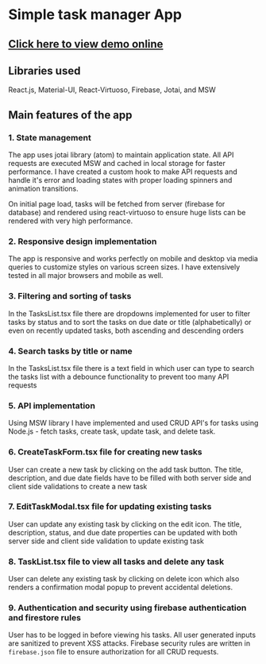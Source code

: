 # Simple task manager App

## [Click here to view demo online](https://pesto-task-manager.netlify.app/)

## Libraries used

React.js, Material-UI, React-Virtuoso, Firebase, Jotai, and MSW

## Main features of the app

### 1. State management

The app uses jotai library (atom) to maintain application state. All API requests are executed MSW and cached in local storage for faster performance. I have created a custom hook to make API requests and handle it's error and loading states with proper loading spinners and animation transitions.

On initial page load, tasks will be fetched from server (firebase for database) and rendered using react-virtuoso to ensure huge lists can be rendered with very high performance.

### 2. Responsive design implementation

The app is responsive and works perfectly on mobile and desktop via media queries to customize styles on various screen sizes. I have extensively tested in all major browsers and mobile as well.

### 3. Filtering and sorting of tasks

In the TasksList.tsx file there are dropdowns implemented for user to filter tasks by status and to sort the tasks on due date or title (alphabetically) or even on recently updated tasks, both ascending and descending orders

### 4. Search tasks by title or name

In the TasksList.tsx file there is a text field in which user can type to search the tasks list with a debounce functionality to prevent too many API requests

### 5. API implementation

Using MSW library I have implemented and used CRUD API's for tasks using Node.js - fetch tasks, create task, update task, and delete task.

### 6. CreateTaskForm.tsx file for creating new tasks

User can create a new task by clicking on the add task button. The title, description, and due date fields have to be filled with both server side and client side validations to create a new task

### 7. EditTaskModal.tsx file for updating existing tasks

User can update any existing task by clicking on the edit icon. The title, description, status, and due date properties can be updated with both server side and client side validation to update existing task

### 8. TaskList.tsx file to view all tasks and delete any task

User can delete any existing task by clicking on delete icon which also renders a confirmation modal popup to prevent accidental deletions.

### 9. Authentication and security using firebase authentication and firestore rules

User has to be logged in before viewing his tasks. All user generated inputs are sanitized to prevent XSS attacks. Firebase security rules are written in `firebase.json` file to ensure authorization for all CRUD requests.
